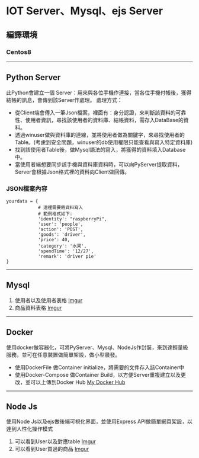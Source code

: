 # IOT Server、Mysql、ejs Server 

## 編譯環境
### Centos8


---

## Python Server
此Python會建立一個 Server：用來與各位手機作連接，當各位手機付帳後，獲得結帳的訊息，會傳到該Server作處理。
處理方式：
- 從Client端會傳入一筆Json檔案，裡面有：身分認證，來判斷該資料的可靠性、使用者資訊，尋找該使用者的資料庫、結帳資料，需存入DataBase的資料。
- 透過winuser做與資料庫的連線，並將使用者做為關鍵字，來尋找使用者的Table。(考慮到安全問題，winuser的db使用權限只能查看與寫入特定資料庫)
- 找到該使用者Table後，做Mysql語法的寫入，將獲得的資料填入Database中。
- 當使用者端想要同步該手機與資料庫資料時，可以向PyServer提取資料，Server會根據Json格式裡的資料向Client做回傳。

### JSON檔案內容
```
yourdata = {
            # 這裡需要將資料寫入
            # 範例格式如下:
            'identity': "raspberryPi",
            'user': 'people',
            'action': 'POST',
            'goods': 'driver',
            'price': 40,
            'category': '水果',
            'spendTime': '12/27',
            'remark': 'driver pie'
}
```
---
## Mysql
1. 使用者以及使用者表格
[Imgur](images/sqltable01.png)
2. 商品資料表格
[Imgur](images/sqltable02.png)
---

## Docker
使用docker做容器化，可將PyServer、Mysql、NodeJs作封裝，來到達輕量級服務，並可在任意裝置做簡單架設，做小型晨發。
- 使用DockerFile 做Container initialize，將需要的文件存入該Container中
- 使用Docker-Compose 做Container Build，以方便Server重複建立以及更改，並可以上傳到Docker Hub [My Docker Hub](https://hub.docker.com/)
---

## Node Js
使用Node Js以及ejs做後端可視化界面，並使用Express API做簡單網頁架設，以達到人性化操作模式
1. 可以看到User以及對應table
[Imgur](images/ejs01.png)
2.	可以看到User買過的商品
[Imgur](images/ejs01.png)